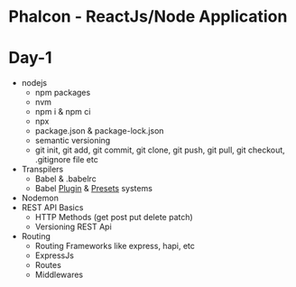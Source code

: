 # Phalcon - ReactJs/Node Application

# Day-1
  - nodejs
    - npm packages
    - nvm
    - npm i & npm ci
    - npx
    - package.json & package-lock.json
    - semantic versioning
    - git init, git add, git commit, git clone, git push, git pull, git checkout, .gitignore file etc
  - Transpilers
    - Babel & .babelrc
    - Babel [Plugin](https://babeljs.io/docs/en/plugins/) & [Presets](https://babeljs.io/docs/en/plugins/) systems
  - Nodemon
  - REST API Basics
    - HTTP Methods (get post put delete patch)
    - Versioning REST Api
  - Routing
    - Routing Frameworks like express, hapi, etc
    - ExpressJs
    - Routes
    - Middlewares
  